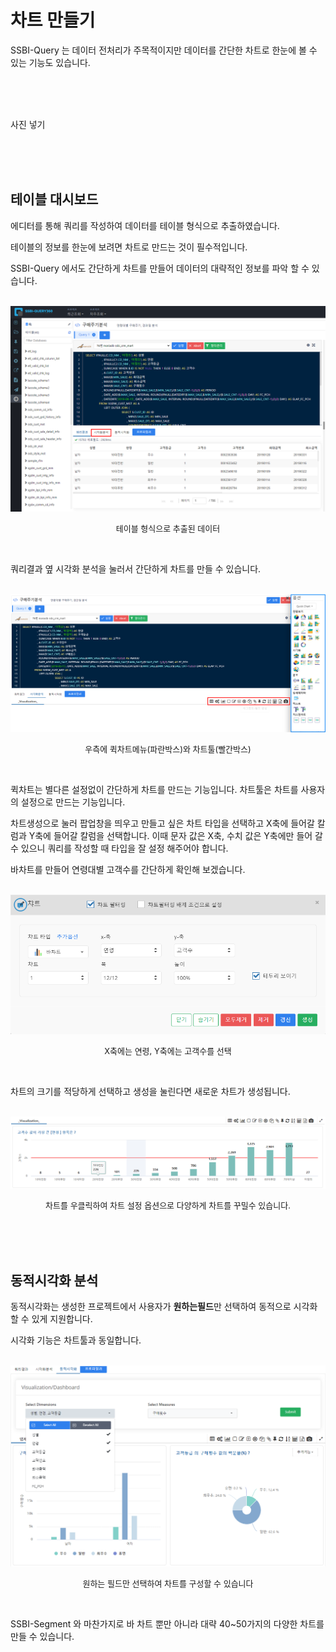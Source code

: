 
# 차트 만들기

SSBI-Query 는 데이터 전처리가 주목적이지만 데이터를 간단한 차트로 한눈에 볼 수 있는 기능도 있습니다.

<br><br><br>

사진 넣기

<br><br><br>

## 테이블 대시보드

에디터를 통해 쿼리를 작성하여 데이터를 테이블 형식으로 추출하였습니다.

테이블의 정보를 한눈에 보려면 차트로 만드는 것이 필수적입니다.

SSBI-Query 에서도 간단하게 차트를 만들어 데이터의 대략적인 정보를 파악 할 수 있습니다.

<br>

<center><img src="images/file2/image-20230131140731053.png" alt="image-20230131140731053" style="zoom: 50%;" /></center>

<p align="center"><font size="2m">테이블 형식으로 추출된 데이터</font></p>

<br>

쿼리결과 옆 시각화 분석을 눌러서 간단하게 차트를 만들 수 있습니다.

<br>

<center><img src="images/file2/image-20230131142546398.png" alt="image-20230131142546398" style="zoom: 50%;" /></center>

<p align="center"><font size="2m">우측에 퀵차트메뉴(파란박스)와 차트툴(빨간박스)</font></p>

<br>

퀵차트는 별다른 설정없이 간단하게 차트를 만드는 기능입니다.
차트툴은 차트를 사용자의 설정으로 만드는 기능입니다.

차트생성으로 눌러 팝업창을 띄우고 만들고 싶은 차트 타입을 선택하고 X축에 들어갈 칼럼과 Y축에 들어갈 칼럼을 선택합니다. 이때 문자 값은 X축, 수치 값은 Y축에만 들어 갈 수 있으니 쿼리를 작성할 때 타입을 잘 설정 해주어야 합니다. 

바차트를 만들어 연령대별 고객수를 간단하게 확인해 보겠습니다.

<br>

<center><img src="images/file2/image-20230131143459497.png" alt="image-20230131143459497" style="zoom:80%;" /></center>

<p align="center"><font size="2m">X축에는 연령, Y축에는 고객수를 선택</font></p>

<br>

차트의 크기를 적당하게 선택하고 생성을 눌린다면 새로운 차트가 생성됩니다.

<br>

<center><img src="images/file2/image-20230131144049131.png" alt="image-20230131144049131"  /></center>

<p align="center"><font size="2m">차트를 우클릭하여 차트 설정 옵션으로 다양하게 차트를 꾸밀수 있습니다.</font></p>

<br><br><br>

## 동적시각화 분석

동적시각화는 생성한 프로젝트에서 사용자가 **원하는필드**만 선택하여 동적으로 시각화 할 수 있게 지원합니다.

시각화 기능은 차트툴과 동일합니다.

<br>

<center><img src="images/file2/image-20230131155140248.png" alt="image-20230131155140248"  /></center>

<p align="center"><font size="2m">원하는 필드만 선택하여 차트를 구성할 수 있습니다 </font></p>

<br>

SSBI-Segment 와 마찬가지로 바 차트 뿐만 아니라 대략 40~50가지의 다양한 차트를 만들 수 있습니다.

<br><br><br>
